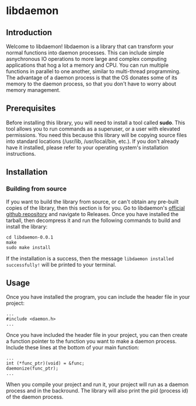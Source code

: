 # libdaemon

## Introduction
Welcome to libdaemon! libdaemon is a library that can transform
your normal functions into daemon processes. This can include
simple asnychronous IO operations to more large and complex
computing applications that hog a lot a memory and CPU. You can
run multiple functions in parallel to one another, similar to
multi-thread programming. The advantage of a daemon process is
that the OS donates some of its memory to the daemon process, so
that you don't have to worry about memory management.


## Prerequisites
Before installing this library, you will need to install a tool
called **sudo**. This tool allows you to run commands as a
superuser, or a user with elevated permissions. You need this
because this library will be copying source files into standard
locations (/usr/lib, /usr/local/bin, etc.). If you don't already
have it installed, please refer to your operating system's
installation instructions.   

## Installation
### Building from source
If you want to build the library from source, or can't obtain any
pre-built copies of the library, then this section is for you. Go
to libdaemon's [official github repository](https://www.github.com/rsdate/libdaemon) and navigate to Releases. Once you have installed the tarball, then decompress it and run the following commands to build and install the library:
```
cd libdaemon-0.0.1
make 
sudo make install
``` 
If the installation is a success, then the message ```libdaemon
installed successfully!``` will be printed to your terminal. 
## Usage
Once you have installed the program, you can include the header
file in your project:
```
...
#include <daemon.h>
...
```
Once you have included the header file in your project, you can
then create a function pointer to the function you want to make a
daemon process. Include these lines at the bottom of your main
function: 
```
...
int (*func_ptr)(void) = &func;
daemonize(func_ptr);
...
```
When you compile your project and run it, your project will run as
a daemon process and in the backround. The library will also print
the pid (process id) of the daemon process.
